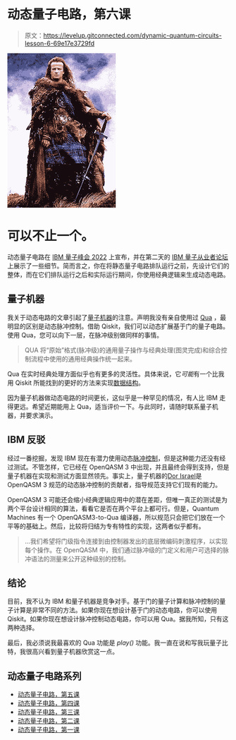 # 动态量子电路，第六课

> 原文：<https://levelup.gitconnected.com/dynamic-quantum-circuits-lesson-6-69e17e3729fd>

![](img/3a37ebf60378e0f8940d5e95347e048d.png)

# 可以不止一个。

动态量子电路在 [IBM 量子峰会 2022](https://medium.com/@bsiegelwax/ibm-quantum-summit-2022-d1c646169189) 上宣布，并在第二天的 [IBM 量子从业者论坛](https://bsiegelwax.medium.com/ibm-quantum-practitioners-forum-2022-67a31a23407f)上展示了一些细节。简而言之，你在将静态量子电路排队运行之前，先设计它们的整体，而在它们排队运行之后和实际运行期间，你使用经典逻辑来生成动态电路。

## 量子机器

我关于动态电路的文章引起了[量子机器](https://www.quantum-machines.co/)的注意。声明我没有亲自使用过 [Qua](https://www.quantum-machines.co/qua-universal-quantum-language/) ，最明显的区别是动态脉冲控制。借助 Qiskit，我们可以动态扩展基于门的量子电路。使用 Qua，您可以向下一层，在脉冲级别做同样的事情。

> QUA 将“原始”格式(脉冲级)的通用量子操作与经典处理(图灵完成)和综合控制流程中使用的通用经典操作统一起来。

Qua 在实时经典处理方面似乎也有更多的灵活性。具体来说，它*可能*有一个比我用 Qiskit 所能找到的更好的方法来实现[数据结构](https://medium.com/gitconnected/dynamic-quantum-circuits-lesson-3-7b9e29e85daa)。

因为量子机器做动态电路的时间更长，这似乎是一种罕见的情况，有人比 IBM 走得更远。希望近期能用上 Qua，适当评价一下。与此同时，请随时联系量子机器，并要求演示。

## IBM 反驳

经过一番挖掘，发现 IBM 现在有潜力使用动态[脉冲控制](https://openqasm.com/language/pulses.html)，但是这种能力还没有经过测试。不管怎样，它已经在 OpenQASM 3 中出现，并且最终会得到支持，但是量子机器在实现和测试方面显然领先。事实上，量子机器的[Dor Israel](https://www.linkedin.com/in/israeli-dor/)是 OpenQASM 3 规范的动态脉冲控制的贡献者，指导规范支持它们现有的能力。

OpenQASM 3 可能还会缩小经典逻辑应用中的潜在差距，但唯一真正的测试是为两个平台设计相同的算法，看看它是否在两个平台上都可行。但是，Quantum Machines 有一个 OpenQASM3-to-Qua 编译器，所以规范只会把它们放在一个平等的基础上。然后，比较将归结为专有特性的实现，这两者似乎都有。

> …我们希望将门级指令连接到由控制器发出的底层微编码刺激程序，以实现每个操作。在 OpenQASM 中，我们通过脉冲级的门定义和用户可选择的脉冲语法的测量来公开这种级别的控制。

## 结论

目前，我不认为 IBM 和量子机器是竞争对手。基于门的量子计算和脉冲控制的量子计算是非常不同的方法。如果你现在想设计基于门的动态电路，你可以使用 Qiskit。如果你现在想设计脉冲控制动态电路，你可以用 Qua。据我所知，只有这两种选择。

最后，我必须说我最喜欢的 Qua 功能是 *play()* 功能。我一直在说和写我玩量子比特，我很高兴看到量子机器欣赏这一点。

## 动态量子电路系列

*   [动态量子电路，第五课](https://bsiegelwax.medium.com/dynamic-quantum-circuits-lesson-5-ed3d24101dd0)
*   [动态量子电路，第四课](https://bsiegelwax.medium.com/dynamic-quantum-circuits-lesson-4-4527c4527a2c)
*   [动态量子电路，第三课](https://bsiegelwax.medium.com/dynamic-quantum-circuits-lesson-3-7b9e29e85daa)
*   [动态量子电路，第二课](https://medium.com/gitconnected/dynamic-quantum-circuits-lesson-2-d31d7a287c62)
*   [动态量子电路，第一课](https://medium.com/@bsiegelwax/dynamic-quantum-circuits-lesson-1-f712bc6a9e1d)